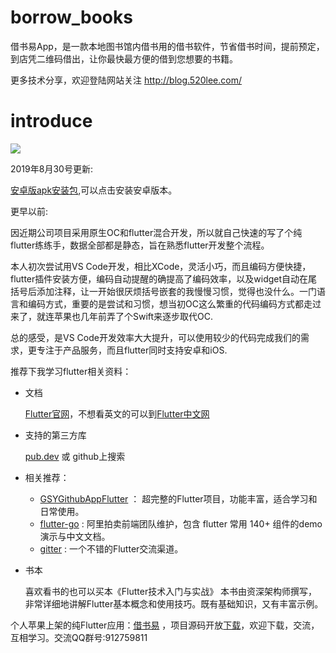 # borrow_books

借书易App，是一款本地图书馆内借书用的借书软件，节省借书时间，提前预定，到店凭二维码借出，让你最快最方便的借到您想要的书籍。

更多技术分享，欢迎登陆网站关注 http://blog.520lee.com/

# introduce
![](https://ss0.bdstatic.com/70cFvHSh_Q1YnxGkpoWK1HF6hhy/it/u=835931134,3427191482&fm=26&gp=0.jpg)

2019年8月30号更新: 

[安卓版apk安装包](https://www.pgyer.com/VHLe),可以点击安装安卓版本。


更早以前:

因近期公司项目采用原生OC和flutter混合开发，所以就自己快速的写了个纯flutter练练手，数据全部都是静态，旨在熟悉flutter开发整个流程。

本人初次尝试用VS Code开发，相比XCode，灵活小巧，而且编码方便快捷，flutter插件安装方便，编码自动提醒的确提高了编码效率，以及widget自动在尾括号后添加注释，让一开始很厌烦括号嵌套的我慢慢习惯，觉得也没什么。一门语言和编码方式，重要的是尝试和习惯，想当初OC这么繁重的代码编码方式都走过来了，就连苹果也几年前弄了个Swift来逐步取代OC.

总的感受，是VS Code开发效率大大提升，可以使用较少的代码完成我们的需求，更专注于产品服务，而且flutter同时支持安卓和iOS.

推荐下我学习flutter相关资料：

* 文档

    [Flutter官网](https://flutter.dev)，不想看英文的可以到[Flutter中文网](https://flutterchina.club/docs/)


* 支持的第三方库

    [pub.dev](http://pub.dartlang.org) 或 github上搜索

* 相关推荐：
    * [GSYGithubAppFlutter](https://github.com/CarGuo/GSYGithubAppFlutter) ： 超完整的Flutter项目，功能丰富，适合学习和日常使用。
    * [flutter-go](https://github.com/alibaba/flutter-go) : 阿里拍卖前端团队维护，包含 flutter 常用 140+ 组件的demo 演示与中文文档。
    * [gitter](https://gitter.im/flutter/flutter) : 一个不错的Flutter交流渠道。


* 书本

    喜欢看书的也可以买本《Flutter技术入门与实战》
本书由资深架构师撰写，非常详细地讲解Flutter基本概念和使用技巧。既有基础知识，又有丰富示例。


个人苹果上架的纯Flutter应用：[借书易](https://apps.apple.com/us/app/id1467622448) ，项目源码开放[下载](https://github.com/Qson8/Flutter-App-borrow_books)，欢迎下载，交流，互相学习。交流QQ群号:912759811



